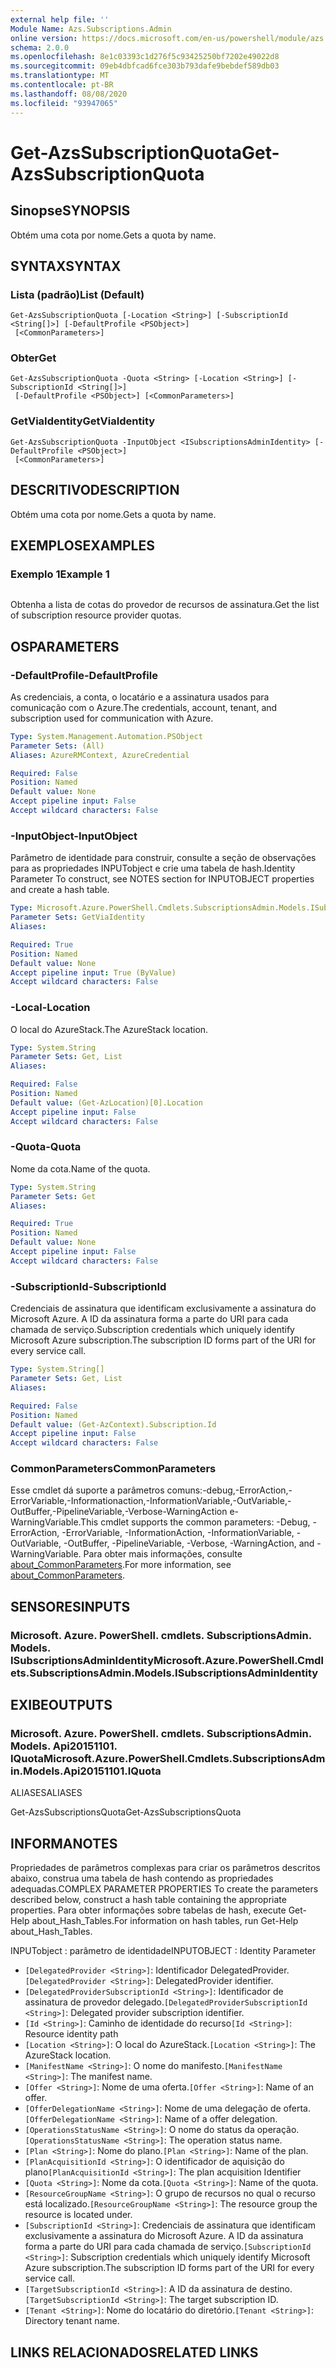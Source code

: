 ```yaml
---
external help file: ''
Module Name: Azs.Subscriptions.Admin
online version: https://docs.microsoft.com/en-us/powershell/module/azs.subscriptions.admin/get-azssubscriptionquota
schema: 2.0.0
ms.openlocfilehash: 8e1c03393c1d276f5c93425250bf7202e49022d8
ms.sourcegitcommit: 09eb4dbfcad6fce303b793dafe9bebdef589db03
ms.translationtype: MT
ms.contentlocale: pt-BR
ms.lasthandoff: 08/08/2020
ms.locfileid: "93947065"
---
```

# <span data-ttu-id="b8ad6-101">Get-AzsSubscriptionQuota</span><span class="sxs-lookup"><span data-stu-id="b8ad6-101">Get-AzsSubscriptionQuota</span></span>

## <span data-ttu-id="b8ad6-102">Sinopse</span><span class="sxs-lookup"><span data-stu-id="b8ad6-102">SYNOPSIS</span></span>
<span data-ttu-id="b8ad6-103">Obtém uma cota por nome.</span><span class="sxs-lookup"><span data-stu-id="b8ad6-103">Gets a quota by name.</span></span>

## <span data-ttu-id="b8ad6-104">SYNTAX</span><span class="sxs-lookup"><span data-stu-id="b8ad6-104">SYNTAX</span></span>

### <span data-ttu-id="b8ad6-105">Lista (padrão)</span><span class="sxs-lookup"><span data-stu-id="b8ad6-105">List (Default)</span></span>
```
Get-AzsSubscriptionQuota [-Location <String>] [-SubscriptionId <String[]>] [-DefaultProfile <PSObject>]
 [<CommonParameters>]
```

### <span data-ttu-id="b8ad6-106">Obter</span><span class="sxs-lookup"><span data-stu-id="b8ad6-106">Get</span></span>
```
Get-AzsSubscriptionQuota -Quota <String> [-Location <String>] [-SubscriptionId <String[]>]
 [-DefaultProfile <PSObject>] [<CommonParameters>]
```

### <span data-ttu-id="b8ad6-107">GetViaIdentity</span><span class="sxs-lookup"><span data-stu-id="b8ad6-107">GetViaIdentity</span></span>
```
Get-AzsSubscriptionQuota -InputObject <ISubscriptionsAdminIdentity> [-DefaultProfile <PSObject>]
 [<CommonParameters>]
```

## <span data-ttu-id="b8ad6-108">DESCRITIVO</span><span class="sxs-lookup"><span data-stu-id="b8ad6-108">DESCRIPTION</span></span>
<span data-ttu-id="b8ad6-109">Obtém uma cota por nome.</span><span class="sxs-lookup"><span data-stu-id="b8ad6-109">Gets a quota by name.</span></span>

## <span data-ttu-id="b8ad6-110">EXEMPLOS</span><span class="sxs-lookup"><span data-stu-id="b8ad6-110">EXAMPLES</span></span>

### <span data-ttu-id="b8ad6-111">Exemplo 1</span><span class="sxs-lookup"><span data-stu-id="b8ad6-111">Example 1</span></span>
```powershell

```

<span data-ttu-id="b8ad6-112">Obtenha a lista de cotas do provedor de recursos de assinatura.</span><span class="sxs-lookup"><span data-stu-id="b8ad6-112">Get the list of subscription resource provider quotas.</span></span>

## <span data-ttu-id="b8ad6-113">OS</span><span class="sxs-lookup"><span data-stu-id="b8ad6-113">PARAMETERS</span></span>

### <span data-ttu-id="b8ad6-114">-DefaultProfile</span><span class="sxs-lookup"><span data-stu-id="b8ad6-114">-DefaultProfile</span></span>
<span data-ttu-id="b8ad6-115">As credenciais, a conta, o locatário e a assinatura usados para comunicação com o Azure.</span><span class="sxs-lookup"><span data-stu-id="b8ad6-115">The credentials, account, tenant, and subscription used for communication with Azure.</span></span>

```yaml
Type: System.Management.Automation.PSObject
Parameter Sets: (All)
Aliases: AzureRMContext, AzureCredential

Required: False
Position: Named
Default value: None
Accept pipeline input: False
Accept wildcard characters: False

```

### <span data-ttu-id="b8ad6-116">-InputObject</span><span class="sxs-lookup"><span data-stu-id="b8ad6-116">-InputObject</span></span>
<span data-ttu-id="b8ad6-117">Parâmetro de identidade para construir, consulte a seção de observações para as propriedades INPUTobject e crie uma tabela de hash.</span><span class="sxs-lookup"><span data-stu-id="b8ad6-117">Identity Parameter To construct, see NOTES section for INPUTOBJECT properties and create a hash table.</span></span>

```yaml
Type: Microsoft.Azure.PowerShell.Cmdlets.SubscriptionsAdmin.Models.ISubscriptionsAdminIdentity
Parameter Sets: GetViaIdentity
Aliases:

Required: True
Position: Named
Default value: None
Accept pipeline input: True (ByValue)
Accept wildcard characters: False

```

### <span data-ttu-id="b8ad6-118">-Local</span><span class="sxs-lookup"><span data-stu-id="b8ad6-118">-Location</span></span>
<span data-ttu-id="b8ad6-119">O local do AzureStack.</span><span class="sxs-lookup"><span data-stu-id="b8ad6-119">The AzureStack location.</span></span>

```yaml
Type: System.String
Parameter Sets: Get, List
Aliases:

Required: False
Position: Named
Default value: (Get-AzLocation)[0].Location
Accept pipeline input: False
Accept wildcard characters: False

```

### <span data-ttu-id="b8ad6-120">-Quota</span><span class="sxs-lookup"><span data-stu-id="b8ad6-120">-Quota</span></span>
<span data-ttu-id="b8ad6-121">Nome da cota.</span><span class="sxs-lookup"><span data-stu-id="b8ad6-121">Name of the quota.</span></span>

```yaml
Type: System.String
Parameter Sets: Get
Aliases:

Required: True
Position: Named
Default value: None
Accept pipeline input: False
Accept wildcard characters: False

```

### <span data-ttu-id="b8ad6-122">-SubscriptionId</span><span class="sxs-lookup"><span data-stu-id="b8ad6-122">-SubscriptionId</span></span>
<span data-ttu-id="b8ad6-123">Credenciais de assinatura que identificam exclusivamente a assinatura do Microsoft Azure. A ID da assinatura forma a parte do URI para cada chamada de serviço.</span><span class="sxs-lookup"><span data-stu-id="b8ad6-123">Subscription credentials which uniquely identify Microsoft Azure subscription.The subscription ID forms part of the URI for every service call.</span></span>

```yaml
Type: System.String[]
Parameter Sets: Get, List
Aliases:

Required: False
Position: Named
Default value: (Get-AzContext).Subscription.Id
Accept pipeline input: False
Accept wildcard characters: False

```

### <span data-ttu-id="b8ad6-124">CommonParameters</span><span class="sxs-lookup"><span data-stu-id="b8ad6-124">CommonParameters</span></span>
<span data-ttu-id="b8ad6-125">Esse cmdlet dá suporte a parâmetros comuns:-debug,-ErrorAction,-ErrorVariable,-Informationaction,-InformationVariable,-OutVariable,-OutBuffer,-PipelineVariable,-Verbose-WarningAction e-WarningVariable.</span><span class="sxs-lookup"><span data-stu-id="b8ad6-125">This cmdlet supports the common parameters: -Debug, -ErrorAction, -ErrorVariable, -InformationAction, -InformationVariable, -OutVariable, -OutBuffer, -PipelineVariable, -Verbose, -WarningAction, and -WarningVariable.</span></span> <span data-ttu-id="b8ad6-126">Para obter mais informações, consulte [about_CommonParameters](http://go.microsoft.com/fwlink/?LinkID=113216).</span><span class="sxs-lookup"><span data-stu-id="b8ad6-126">For more information, see [about_CommonParameters](http://go.microsoft.com/fwlink/?LinkID=113216).</span></span>

## <span data-ttu-id="b8ad6-127">SENSORES</span><span class="sxs-lookup"><span data-stu-id="b8ad6-127">INPUTS</span></span>

### <span data-ttu-id="b8ad6-128">Microsoft. Azure. PowerShell. cmdlets. SubscriptionsAdmin. Models. ISubscriptionsAdminIdentity</span><span class="sxs-lookup"><span data-stu-id="b8ad6-128">Microsoft.Azure.PowerShell.Cmdlets.SubscriptionsAdmin.Models.ISubscriptionsAdminIdentity</span></span>

## <span data-ttu-id="b8ad6-129">EXIBE</span><span class="sxs-lookup"><span data-stu-id="b8ad6-129">OUTPUTS</span></span>

### <span data-ttu-id="b8ad6-130">Microsoft. Azure. PowerShell. cmdlets. SubscriptionsAdmin. Models. Api20151101. IQuota</span><span class="sxs-lookup"><span data-stu-id="b8ad6-130">Microsoft.Azure.PowerShell.Cmdlets.SubscriptionsAdmin.Models.Api20151101.IQuota</span></span>

<span data-ttu-id="b8ad6-131">ALIASES</span><span class="sxs-lookup"><span data-stu-id="b8ad6-131">ALIASES</span></span>

<span data-ttu-id="b8ad6-132">Get-AzsSubscriptionsQuota</span><span class="sxs-lookup"><span data-stu-id="b8ad6-132">Get-AzsSubscriptionsQuota</span></span>

## <span data-ttu-id="b8ad6-133">INFORMA</span><span class="sxs-lookup"><span data-stu-id="b8ad6-133">NOTES</span></span>

<span data-ttu-id="b8ad6-134">Propriedades de parâmetros complexas para criar os parâmetros descritos abaixo, construa uma tabela de hash contendo as propriedades adequadas.</span><span class="sxs-lookup"><span data-stu-id="b8ad6-134">COMPLEX PARAMETER PROPERTIES To create the parameters described below, construct a hash table containing the appropriate properties.</span></span> <span data-ttu-id="b8ad6-135">Para obter informações sobre tabelas de hash, execute Get-Help about_Hash_Tables.</span><span class="sxs-lookup"><span data-stu-id="b8ad6-135">For information on hash tables, run Get-Help about_Hash_Tables.</span></span>

<span data-ttu-id="b8ad6-136">INPUTobject <ISubscriptionsAdminIdentity> : parâmetro de identidade</span><span class="sxs-lookup"><span data-stu-id="b8ad6-136">INPUTOBJECT <ISubscriptionsAdminIdentity>: Identity Parameter</span></span>
  - <span data-ttu-id="b8ad6-137">`[DelegatedProvider <String>]`: Identificador DelegatedProvider.</span><span class="sxs-lookup"><span data-stu-id="b8ad6-137">`[DelegatedProvider <String>]`: DelegatedProvider identifier.</span></span>
  - <span data-ttu-id="b8ad6-138">`[DelegatedProviderSubscriptionId <String>]`: Identificador de assinatura de provedor delegado.</span><span class="sxs-lookup"><span data-stu-id="b8ad6-138">`[DelegatedProviderSubscriptionId <String>]`: Delegated provider subscription identifier.</span></span>
  - <span data-ttu-id="b8ad6-139">`[Id <String>]`: Caminho de identidade do recurso</span><span class="sxs-lookup"><span data-stu-id="b8ad6-139">`[Id <String>]`: Resource identity path</span></span>
  - <span data-ttu-id="b8ad6-140">`[Location <String>]`: O local do AzureStack.</span><span class="sxs-lookup"><span data-stu-id="b8ad6-140">`[Location <String>]`: The AzureStack location.</span></span>
  - <span data-ttu-id="b8ad6-141">`[ManifestName <String>]`: O nome do manifesto.</span><span class="sxs-lookup"><span data-stu-id="b8ad6-141">`[ManifestName <String>]`: The manifest name.</span></span>
  - <span data-ttu-id="b8ad6-142">`[Offer <String>]`: Nome de uma oferta.</span><span class="sxs-lookup"><span data-stu-id="b8ad6-142">`[Offer <String>]`: Name of an offer.</span></span>
  - <span data-ttu-id="b8ad6-143">`[OfferDelegationName <String>]`: Nome de uma delegação de oferta.</span><span class="sxs-lookup"><span data-stu-id="b8ad6-143">`[OfferDelegationName <String>]`: Name of a offer delegation.</span></span>
  - <span data-ttu-id="b8ad6-144">`[OperationsStatusName <String>]`: O nome do status da operação.</span><span class="sxs-lookup"><span data-stu-id="b8ad6-144">`[OperationsStatusName <String>]`: The operation status name.</span></span>
  - <span data-ttu-id="b8ad6-145">`[Plan <String>]`: Nome do plano.</span><span class="sxs-lookup"><span data-stu-id="b8ad6-145">`[Plan <String>]`: Name of the plan.</span></span>
  - <span data-ttu-id="b8ad6-146">`[PlanAcquisitionId <String>]`: O identificador de aquisição do plano</span><span class="sxs-lookup"><span data-stu-id="b8ad6-146">`[PlanAcquisitionId <String>]`: The plan acquisition Identifier</span></span>
  - <span data-ttu-id="b8ad6-147">`[Quota <String>]`: Nome da cota.</span><span class="sxs-lookup"><span data-stu-id="b8ad6-147">`[Quota <String>]`: Name of the quota.</span></span>
  - <span data-ttu-id="b8ad6-148">`[ResourceGroupName <String>]`: O grupo de recursos no qual o recurso está localizado.</span><span class="sxs-lookup"><span data-stu-id="b8ad6-148">`[ResourceGroupName <String>]`: The resource group the resource is located under.</span></span>
  - <span data-ttu-id="b8ad6-149">`[SubscriptionId <String>]`: Credenciais de assinatura que identificam exclusivamente a assinatura do Microsoft Azure. A ID da assinatura forma a parte do URI para cada chamada de serviço.</span><span class="sxs-lookup"><span data-stu-id="b8ad6-149">`[SubscriptionId <String>]`: Subscription credentials which uniquely identify Microsoft Azure subscription.The subscription ID forms part of the URI for every service call.</span></span>
  - <span data-ttu-id="b8ad6-150">`[TargetSubscriptionId <String>]`: A ID da assinatura de destino.</span><span class="sxs-lookup"><span data-stu-id="b8ad6-150">`[TargetSubscriptionId <String>]`: The target subscription ID.</span></span>
  - <span data-ttu-id="b8ad6-151">`[Tenant <String>]`: Nome do locatário do diretório.</span><span class="sxs-lookup"><span data-stu-id="b8ad6-151">`[Tenant <String>]`: Directory tenant name.</span></span>

## <span data-ttu-id="b8ad6-152">LINKS RELACIONADOS</span><span class="sxs-lookup"><span data-stu-id="b8ad6-152">RELATED LINKS</span></span>

